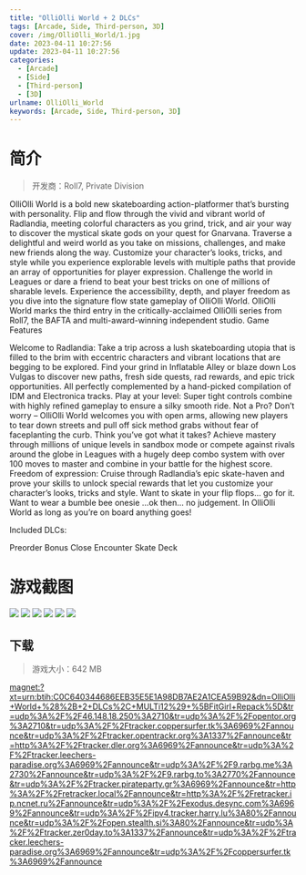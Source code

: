 ```yaml
---
title: "OlliOlli World + 2 DLCs"
tags: [Arcade, Side, Third-person, 3D]
cover: /img/OlliOlli_World/1.jpg
date: 2023-04-11 10:27:56
update: 2023-04-11 10:27:56
categories: 
  - [Arcade]
  - [Side]
  - [Third-person]
  - [3D]
urlname: OlliOlli_World
keywords: [Arcade, Side, Third-person, 3D]
---
```

# 简介

> 开发商：Roll7, Private Division

OlliOlli World is a bold new skateboarding action-platformer that’s bursting with personality. Flip and flow through the vivid and vibrant world of Radlandia, meeting colorful characters as you grind, trick, and air your way to discover the mystical skate gods on your quest for Gnarvana.
Traverse a delightful and weird world as you take on missions, challenges, and make new friends along the way. Customize your character’s looks, tricks, and style while you experience explorable levels with multiple paths that provide an array of opportunities for player expression. Challenge the world in Leagues or dare a friend to beat your best tricks on one of millions of sharable levels. Experience the accessibility, depth, and player freedom as you dive into the signature flow state gameplay of OlliOlli World.
OlliOlli World marks the third entry in the critically-acclaimed OlliOlli series from Roll7, the BAFTA and multi-award-winning independent studio.
Game Features

Welcome to Radlandia: Take a trip across a lush skateboarding utopia that is filled to the brim with eccentric characters and vibrant locations that are begging to be explored. Find your grind in Inflatable Alley or blaze down Los Vulgas to discover new paths, fresh side quests, rad rewards, and epic trick opportunities. All perfectly complemented by a hand-picked compilation of IDM and Electronica tracks.
Play at your level: Super tight controls combine with highly refined gameplay to ensure a silky smooth ride. Not a Pro? Don’t worry – OlliOlli World welcomes you with open arms, allowing new players to tear down streets and pull off sick method grabs without fear of faceplanting the curb. Think you’ve got what it takes? Achieve mastery through millions of unique levels in sandbox mode or compete against rivals around the globe in Leagues with a hugely deep combo system with over 100 moves to master and combine in your battle for the highest score.
Freedom of expression: Cruise through Radlandia’s epic skate-haven and prove your skills to unlock special rewards that let you customize your character’s looks, tricks and style. Want to skate in your flip flops… go for it. Want to wear a bumble bee onesie …ok then… no judgement. In OlliOlli World as long as you’re on board anything goes!

Included DLCs:

Preorder Bonus
Close Encounter Skate Deck

# 游戏截图

![](/img/OlliOlli_World/2.jpg)
![](/img/OlliOlli_World/3.jpg)
![](/img/OlliOlli_World/4.jpg)
![](/img/OlliOlli_World/5.jpg)
![](/img/OlliOlli_World/6.jpg)
![](/img/OlliOlli_World/7.jpg)


## 下载

> 游戏大小：642 MB

[magnet:?xt=urn:btih:C0C640344686EEB35E5E1A98DB7AE2A1CEA59B92&amp;dn=OlliOlli+World+%28%2B+2+DLCs%2C+MULTi12%29+%5BFitGirl+Repack%5D&amp;tr=udp%3A%2F%2F46.148.18.250%3A2710&amp;tr=udp%3A%2F%2Fopentor.org%3A2710&amp;tr=udp%3A%2F%2Ftracker.coppersurfer.tk%3A6969%2Fannounce&amp;tr=udp%3A%2F%2Ftracker.opentrackr.org%3A1337%2Fannounce&amp;tr=http%3A%2F%2Ftracker.dler.org%3A6969%2Fannounce&amp;tr=udp%3A%2F%2Ftracker.leechers-paradise.org%3A6969%2Fannounce&amp;tr=udp%3A%2F%2F9.rarbg.me%3A2730%2Fannounce&amp;tr=udp%3A%2F%2F9.rarbg.to%3A2770%2Fannounce&amp;tr=udp%3A%2F%2Ftracker.pirateparty.gr%3A6969%2Fannounce&amp;tr=http%3A%2F%2Fretracker.local%2Fannounce&amp;tr=http%3A%2F%2Fretracker.ip.ncnet.ru%2Fannounce&amp;tr=udp%3A%2F%2Fexodus.desync.com%3A6969%2Fannounce&amp;tr=udp%3A%2F%2Fipv4.tracker.harry.lu%3A80%2Fannounce&amp;tr=udp%3A%2F%2Fopen.stealth.si%3A80%2Fannounce&amp;tr=udp%3A%2F%2Ftracker.zer0day.to%3A1337%2Fannounce&amp;tr=udp%3A%2F%2Ftracker.leechers-paradise.org%3A6969%2Fannounce&amp;tr=udp%3A%2F%2Fcoppersurfer.tk%3A6969%2Fannounce](magnet:?xt=urn:btih:C0C640344686EEB35E5E1A98DB7AE2A1CEA59B92&amp;dn=OlliOlli+World+%28%2B+2+DLCs%2C+MULTi12%29+%5BFitGirl+Repack%5D&amp;tr=udp%3A%2F%2F46.148.18.250%3A2710&amp;tr=udp%3A%2F%2Fopentor.org%3A2710&amp;tr=udp%3A%2F%2Ftracker.coppersurfer.tk%3A6969%2Fannounce&amp;tr=udp%3A%2F%2Ftracker.opentrackr.org%3A1337%2Fannounce&amp;tr=http%3A%2F%2Ftracker.dler.org%3A6969%2Fannounce&amp;tr=udp%3A%2F%2Ftracker.leechers-paradise.org%3A6969%2Fannounce&amp;tr=udp%3A%2F%2F9.rarbg.me%3A2730%2Fannounce&amp;tr=udp%3A%2F%2F9.rarbg.to%3A2770%2Fannounce&amp;tr=udp%3A%2F%2Ftracker.pirateparty.gr%3A6969%2Fannounce&amp;tr=http%3A%2F%2Fretracker.local%2Fannounce&amp;tr=http%3A%2F%2Fretracker.ip.ncnet.ru%2Fannounce&amp;tr=udp%3A%2F%2Fexodus.desync.com%3A6969%2Fannounce&amp;tr=udp%3A%2F%2Fipv4.tracker.harry.lu%3A80%2Fannounce&amp;tr=udp%3A%2F%2Fopen.stealth.si%3A80%2Fannounce&amp;tr=udp%3A%2F%2Ftracker.zer0day.to%3A1337%2Fannounce&amp;tr=udp%3A%2F%2Ftracker.leechers-paradise.org%3A6969%2Fannounce&amp;tr=udp%3A%2F%2Fcoppersurfer.tk%3A6969%2Fannounce)